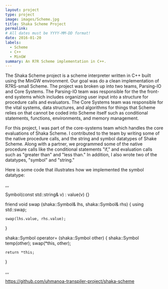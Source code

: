 ```yaml
---
layout: project
type: project
image: images/Scheme.jpg
title: Shaka Scheme Project
permalink:
# All dates must be YYYY-MM-DD format!
date: 2016-01-20
labels:
  - Scheme
  - C++
  - MinGW
summary: An R7R Scheme implementation in C++.
---
```


The Shaka Scheme project is a scheme interpreter written in C++ built using the MinGW environment. Our goal was do a clean implementation of R7RS-small Scheme. The project was broken up into two teams, Parsing-IO and Core Systems. The Parsing-IO team was responsible for the the front-end systems which includes organizing user input into a structure for procedure calls and evaluators. The Core Systems team was responsible for the vital systems, data structures, and algorithms for things that Scheme relies on that cannot be coded into Scheme itself such as conditional statements, functions, environments, and memory management.       

For this project, I was part of the core-systems team which handles the core evaluations of Shaka Scheme. I contributed to the team by writing some of the native procedure calls, and the string and symbol datatypes of Shake Scheme. Along with a partner, we programmed some of the native procedure calls like the conditional statements "if," and evaluation calls such as "greater than" and "less than." In addition, I also wrote two of the datatypes, "symbol" and "string."        

Here is some code that illustrates how we implemented the symbol datatype:

,,,

Symbol(const std::string& v) :
      value(v) {}

  friend void swap (shaka::Symbol& lhs, shaka::Symbol& rhs) {
    using std::swap;

    swap(lhs.value, rhs.value);
  }

  shaka::Symbol operator= (shaka::Symbol other) {
    shaka::Symbol temp(other);
    swap(*this, other);

    return *this;
  }
  
,,,


https://github.com/uhmanoa-transpiler-project/shaka-scheme
